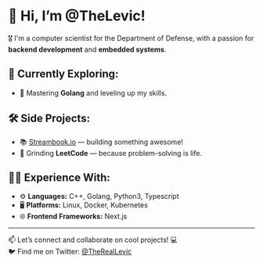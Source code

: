 # 👋 Hi, I’m @TheLevic!

🎖️ I'm a computer scientist for the Department of Defense, with a passion for **backend development** and **embedded systems**.

## 🚀 Currently Exploring:
- 🌟 Mastering **Golang** and leveling up my skills.

## 🛠️ Side Projects:
- 📚 [Streambook.io](#) — building something awesome!
- 🧠 Grinding **LeetCode** — because problem-solving is life.

## 🧑‍💻 Experience With:
- ⚙️ **Languages:** C++, Golang, Python3, Typescript
- 🖥️ **Platforms:** Linux, Docker, Kubernetes
- 🌐 **Frontend Frameworks:** Next.js

---

📫 Let’s connect and collaborate on cool projects! 💻  
🐦 Find me on Twitter: [@TheRealLevic](https://twitter.com/TheRealLevic)
